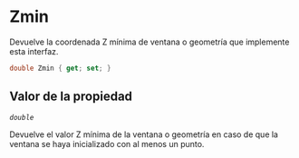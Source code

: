 # Zmin

Devuelve la coordenada Z mínima de ventana o geometría que implemente esta interfaz.

```csharp
double Zmin { get; set; }
```

## Valor de la propiedad

_`double`_

Devuelve el valor Z mínima de la ventana o geometría en caso de que la ventana se haya inicializado con al menos un punto.   


